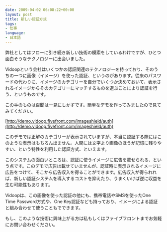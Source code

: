 ```yaml
---
date: 2009-04-02 06:08:22+00:00
layout: post
title: 新しい認証方式
tags:
- 仕事
language:
- 日本語
---
```


弊社としてはフローに引き続き新しい技術の模索をしているわけですが、ひとつ面白そうなテクノロジーに出会いました。

Vidoopという会社はいくつかの認証関連のテクノロジーを持っており、そのうちの一つに画像（イメージ）を使った認証、というのがあります。従来のパスワードの代わりに、イメージのカテゴリーを自分でいくつか決めておいて、表示されるイメージからそのカテゴリーにマッチするものを選ぶことにより認証を行う、というものです。

この手のものは百聞は一見にしかずです。簡単なデモを作ってみましたので見てみてください。

[http://demo.vidoop.fivefront.com/imageshield/auth](http://demo.vidoop.fivefront.com/imageshield/auth)

このデモでは正解のカテゴリーが表示されていますが、本当に認証する際にはこのような表示はもちろん出ません。人間には文字より画像のほうが記憶に残りやすい、という特性を利用した認証方式、といえます。

このシステムの面白いところは、認証に使うイメージに広告を載せられる、という点です。このデモで広告は載せていませんが、認証時に表示されるイメージに広告をつけて、そこから広告収入を得ることができます。広告収入が得られれば、新しい認証システムを導入するコストを抑えたり、うまくいけば逆に収益を生む可能性もあります。

Vidoopは、この画像を使った認証の他にも、携帯電話やSMSを使ったOne Time Password方式や、One Key認証なども持っており、イメージによる認証と組み合わせて使うこともでできます。

もし、このような技術に興味上がる方は私もしくはファイブフロントまでお気軽にお問い合わせください。
